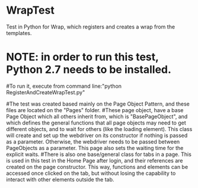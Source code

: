 # WrapTest
Test in Python for Wrap, which registers and creates a wrap from the templates.
# NOTE: in order to run this test, Python 2.7 needs to be installed. 
#To run it, execute from command line:"python RegisterAndCreateWrapTest.py"

#The test was created based mainly on the Page Object Pattern, and these files are located on the "Pages" folder.
#These page object, have a base Page Object which all others inherit from, which is "BasePageObject", and which defines the general functions that all page objects may need to get different objects, and to wait for others (like the loading element). This class will create and set up the webdriver on its constructor if nothing is passed as a parameter. Otherwise, the webdriver needs to be passed between PageObjects as a parameter. This page also sets the waiting time for the explicit waits.
#There is also one base/general class for tabs in a page. This is used in this test in the Home Page after login, and their references are created on the page constructor. This way, functions and elements can be accessed once clicked on the tab, but without losing the capability to interact with other elements outside the tab.
